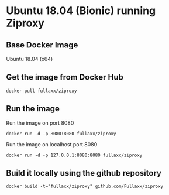 # Ubuntu 18.04 (Bionic) running Ziproxy

## Base Docker Image
Ubuntu 18.04 (x64)

## Get the image from Docker Hub

    docker pull fullaxx/ziproxy

## Run the image
Run the image on port 8080

    docker run -d -p 8080:8080 fullaxx/ziproxy

Run the image on localhost port 8080

    docker run -d -p 127.0.0.1:8080:8080 fullaxx/ziproxy

## Build it locally using the github repository

    docker build -t="fullaxx/ziproxy" github.com/Fullaxx/ziproxy
